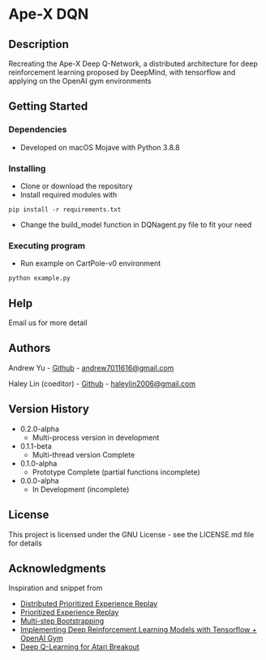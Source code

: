 # Ape-X DQN 

## Description

Recreating the Ape-X Deep Q-Network, a distributed architecture for deep reinforcement learning proposed by DeepMind, with tensorflow and applying on the OpenAI gym environments

## Getting Started

### Dependencies

* Developed on macOS Mojave with Python 3.8.8

### Installing

* Clone or download the repository
* Install required modules with
```
pip install -r requirements.txt
```
* Change the build_model function in DQNagent.py file to fit your need

### Executing program

* Run example on CartPole-v0 environment
```
python example.py
```

## Help

Email us for more detail

## Authors

Andrew Yu - [Github](https://github.com/yuyenchu) - andrew7011616@gmail.com

Haley Lin (coeditor) - [Github](https://github.com/HaleyLin2006) - haleylin2006@gmail.com

## Version History

* 0.2.0-alpha
    * Multi-process version in development 
* 0.1.1-beta
    * Multi-thread version Complete
* 0.1.0-alpha
    * Prototype Complete (partial functions incomplete)
* 0.0.0-alpha
    * In Development (incomplete)

## License

This project is licensed under the GNU License - see the LICENSE.md file for details

## Acknowledgments

Inspiration and snippet from
* [Distributed Prioritized Experience Replay](https://arxiv.org/pdf/1803.00933v1.pdf)
* [Prioritized Experience Replay](https://arxiv.org/pdf/1511.05952.pdf)
* [Multi-step Bootstrapping](https://www.cs.ubc.ca/labs/lci/mlrg/slides/Multi-step_Bootstrapping.pdf)
* [Implementing Deep Reinforcement Learning Models with Tensorflow + OpenAI Gym](https://lilianweng.github.io/lil-log/2018/05/05/implementing-deep-reinforcement-learning-models.html#deep-q-network)
* [Deep Q-Learning for Atari Breakout](https://keras.io/examples/rl/deep_q_network_breakout/)